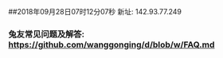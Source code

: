 ##2018年09月28日07时12分07秒 新址: 142.93.77.249
### 兔友常见问题及解答: https://github.com/wanggonging/d/blob/w/FAQ.md
